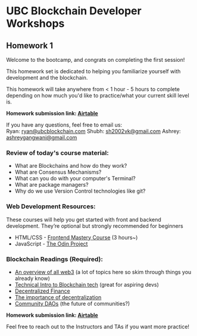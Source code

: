 # UBC Blockchain Developer Workshops
  
## Homework 1
Welcome to the bootcamp, and congrats on completing the first session!  
  
This homework set is dedicated to helping you familiarize yourself with development and the blockchain.  

This homework will take anywhere from < 1 hour - 5 hours to complete depending on how much you'd like to practice/what your current skill level is. 

**Homework submission link: [Airtable](https://airtable.com/shrYVpNUhypw7Ik3M)**
  
If you have any questions, feel free to email us:  
Ryan: [ryan@ubcblockchain.com](mailto:ryan@ubcblockchain.com)
Shubh: [sh2002vk@gmail.com](mailto:sh2002vk@gmail.com)
Ashrey: [ashreygangwani@gmail.com](mailto:ashreygangwani@gmail.com)

### Review of today's course material:
-   What are Blockchains and how do they work?
-   What are Consensus Mechanisms?
-   What can you do with your computer's Terminal?
-   What are package managers?
-   Why do we use Version Control technologies like git?

### Web Development Resources:
These courses will help you get started with front and backend development. They’re optional but strongly recommended for beginners
-   HTML/CSS - [Frontend Mastery Course](https://www.udemy.com/course/master-the-basics-of-html5-css3-beginner-web-development/?ranMID=39197&ranEAID=JVFxdTr9V80&ranSiteID=JVFxdTr9V80-jUYq1.bknDfI7ZdtbMf4FQ&LSNPUBID=JVFxdTr9V80&utm_source=aff-campaign&utm_medium=udemyads) (3 hours~)    
-   JavaScript - [The Odin Project](https://www.theodinproject.com/paths/full-stack-javascript/courses/javascript) 

### Blockchain Readings (Required):
-   [An overview of all web3](https://docs.google.com/document/d/1SWJw_NTyUvgdB_asRzsnVyKjciW8dZbeqQeUeWsEiQc/edit#) (a lot of topics here so skim through things you already know)
-   [Technical Intro to Blockchain tech](https://www.ibm.com/topics/what-is-blockchain) (great for aspiring devs)
-   [Decentralized Finance](https://decrypt.co/resources/defi-ultimate-beginners-guide-decentralized-finance)
-   [The importance of decentralization](https://onezero.medium.com/why-decentralization-matters-5e3f79f7638e)
-   [Community DAOs](https://p.mirror.xyz/cVN3KOss0uqpZwxHQKtC4Syvn1RfXaxofFKHJuKLWS4) (the future of communities?)
    
**Homework submission link: [Airtable](https://airtable.com/appnMzRZ1xvyIFQKs/tbl5YMUzl1woqxSBW/viwknwAinjIM3lI0f?blocks=hide)**

Feel free to reach out to the Instructors and TAs if you want more practice!